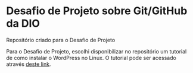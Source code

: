 # Desafio de Projeto sobre Git/GitHub da DIO
Repositório criado para o Desafio de Projeto



Para o Desafio de Projeto, escolhi disponibilizar no repositório um tutorial de como instalar o WordPress no Linux.
O tutorial pode ser acessado através [deste link](/wordpress).